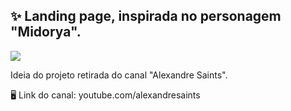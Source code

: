 ## ✨ Landing page, inspirada no personagem "Midorya". 

<img src="https://img.elo7.com.br/product/original/2FBB20A/midoriya-my-hero-academia-poster-digital-poster-para-geeks.jpg">

Ideia do projeto retirada do canal "Alexandre Saints". 

🖥 Link do canal: youtube.com/alexandresaints 
